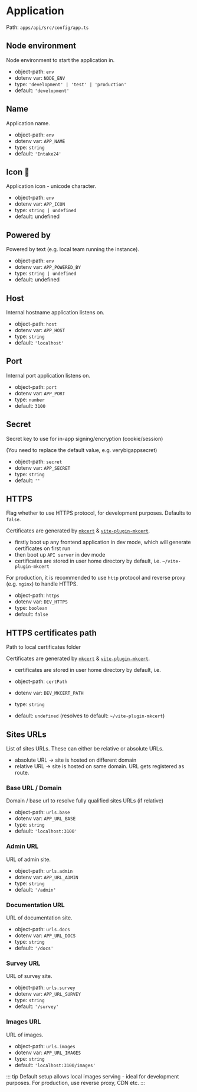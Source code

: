 # Application

Path: `apps/api/src/config/app.ts`

## Node environment

Node environment to start the application in.

- object-path: `env`
- dotenv var: `NODE_ENV`
- type: `'development' | 'test' | 'production'`
- default: `'development'`

## Name

Application name.

- object-path: `env`
- dotenv var: `APP_NAME`
- type: `string`
- default: `'Intake24'`

## Icon 🍴

Application icon - unicode character.

- object-path: `env`
- dotenv var: `APP_ICON`
- type: `string | undefined`
- default: undefined

## Powered by

Powered by text (e.g. local team running the instance).

- object-path: `env`
- dotenv var: `APP_POWERED_BY`
- type: `string | undefined`
- default: undefined

## Host

Internal hostname application listens on.

- object-path: `host`
- dotenv var: `APP_HOST`
- type: `string`
- default: `'localhost'`

## Port

Internal port application listens on.

- object-path: `port`
- dotenv var: `APP_PORT`
- type: `number`
- default: `3100`

## Secret

Secret key to use for in-app signing/encryption (cookie/session)

(You need to replace the default value, e.g. verybigappsecret)

- object-path: `secret`
- dotenv var: `APP_SECRET`
- type: `string`
- default: `''`

## HTTPS

Flag whether to use HTTPS protocol, for development purposes. Defaults to `false`.

Certificates are generated by [`mkcert`](https://github.com/FiloSottile/mkcert) & [`vite-plugin-mkcert`](https://github.com/liuweiGL/vite-plugin-mkcert).

- firstly boot up any frontend application in dev mode, which will generate certificates on first run
- then boot up `API server` in dev mode
- certificates are stored in user home directory by default, i.e. `~/vite-plugin-mkcert`

For production, it is recommended to use `http` protocol and reverse proxy (e.g. `nginx`) to handle HTTPS.

- object-path: `https`
- dotenv var: `DEV_HTTPS`
- type: `boolean`
- default: `false`

## HTTPS certificates path

Path to local certificates folder

Certificates are generated by [`mkcert`](https://github.com/FiloSottile/mkcert) & [`vite-plugin-mkcert`](https://github.com/liuweiGL/vite-plugin-mkcert).

- certificates are stored in user home directory by default, i.e.

- object-path: `certPath`
- dotenv var: `DEV_MKCERT_PATH`
- type: `string`
- default: `undefined` (resolves to default: `~/vite-plugin-mkcert`)

## Sites URLs

List of sites URLs. These can either be relative or absolute URLs.

- absolute URL -> site is hosted on different domain
- relative URL -> site is hosted on same domain. URL gets registered as route.

### Base URL / Domain

Domain / base url to resolve fully qualified sites URLs (if relative)

- object-path: `urls.base`
- dotenv var: `APP_URL_BASE`
- type: `string`
- default: `'localhost:3100'`

### Admin URL

URL of admin site.

- object-path: `urls.admin`
- dotenv var: `APP_URL_ADMIN`
- type: `string`
- default: `'/admin'`

### Documentation URL

URL of documentation site.

- object-path: `urls.docs`
- dotenv var: `APP_URL_DOCS`
- type: `string`
- default: `'/docs'`

### Survey URL

URL of survey site.

- object-path: `urls.survey`
- dotenv var: `APP_URL_SURVEY`
- type: `string`
- default: `'/survey'`

### Images URL

URL of images.

- object-path: `urls.images`
- dotenv var: `APP_URL_IMAGES`
- type: `string`
- default: `'localhost:3100/images'`

::: tip
Default setup allows local images serving - ideal for development purposes. For production, use reverse proxy, CDN etc.
:::
